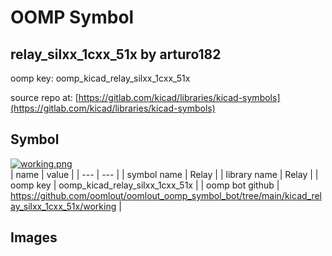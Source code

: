 # OOMP Symbol  
## relay_silxx_1cxx_51x  by arturo182  
  
oomp key: oomp_kicad_relay_silxx_1cxx_51x  
  
source repo at: [https://gitlab.com/kicad/libraries/kicad-symbols](https://gitlab.com/kicad/libraries/kicad-symbols)  
## Symbol  
  
[![working.png](working_600.png)](working.png)  
| name | value | 
| --- | --- | 
| symbol name | Relay | 
| library name | Relay | 
| oomp key | oomp_kicad_relay_silxx_1cxx_51x | 
| oomp bot github | https://github.com/oomlout/oomlout_oomp_symbol_bot/tree/main/kicad_relay_silxx_1cxx_51x/working | 
## Images  

